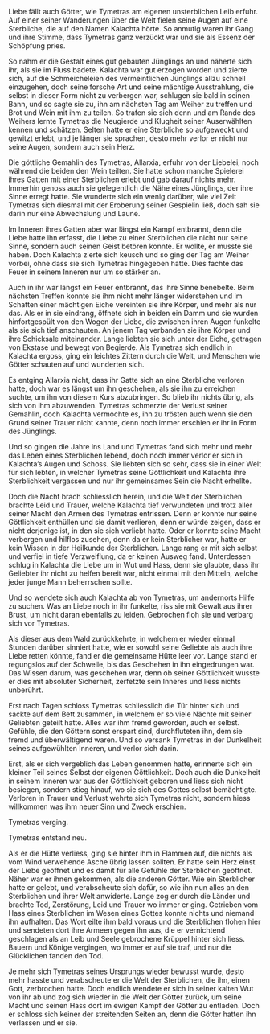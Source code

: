 
Liebe fällt auch Götter, wie Tymetras am eigenen unsterblichen Leib erfuhr. Auf einer seiner Wanderungen über die Welt fielen seine Augen auf eine Sterbliche, die auf den Namen Kalachta hörte. So anmutig waren ihr Gang und ihre Stimme, dass Tymetras ganz verzückt war und sie als Essenz der Schöpfung pries.

So nahm er die Gestalt eines gut gebauten Jünglings an und näherte sich ihr, als sie im Fluss badete. Kalachta war gut erzogen worden und zierte sich, auf die Schmeicheleien des vermeintlichen Jünglings allzu schnell einzugehen, doch seine forsche Art und seine mächtige Ausstrahlung, die selbst in dieser Form nicht zu verbergen war, schlugen sie bald in seinen Bann, und so sagte sie zu, ihn am nächsten Tag am Weiher zu treffen und Brot und Wein mit ihm zu teilen.
So trafen sie sich denn und am Rande des Weihers lernte Tymetras die Neugierde und Klugheit seiner Auserwählten kennen und schätzen. Selten hatte er eine Sterbliche so aufgeweckt und gewitzt erlebt, und je länger sie sprachen, desto mehr verlor er nicht nur seine Augen, sondern auch sein Herz.

Die göttliche Gemahlin des Tymetras, Allarxia, erfuhr von der Liebelei, noch während die beiden den Wein teilten. Sie hatte schon manche Spielerei ihres Gatten mit einer Sterblichen erlebt und gab darauf nichts mehr. Immerhin genoss auch sie gelegentlich die Nähe eines Jünglings, der ihre Sinne erregt hatte. Sie wunderte sich ein wenig darüber, wie viel Zeit Tymetras sich diesmal mit der Eroberung seiner Gespielin ließ, doch sah sie darin nur eine Abwechslung und Laune.

Im Inneren ihres Gatten aber war längst ein Kampf entbrannt, denn die Liebe hatte ihn erfasst, die Liebe zu einer Sterblichen die nicht nur seine Sinne, sondern auch seinen Geist betören konnte. Er wollte, er musste sie haben. Doch Kalachta zierte sich keusch und so ging der Tag am Weiher vorbei, ohne dass sie sich Tymetras hingegeben hätte. Dies fachte das Feuer in seinem Inneren nur um so stärker an.

Auch in ihr war längst ein Feuer entbrannt, das ihre Sinne benebelte. Beim nächsten Treffen konnte sie ihm nicht mehr länger widerstehen und im Schatten einer mächtigen Eiche vereinten sie ihre Körper, und mehr als nur das. Als er in sie eindrang, öffnete sich in beiden ein Damm und sie wurden hinfortgespült von den Wogen der Liebe, die zwischen ihren Augen funkelte als sie sich tief anschauten. An jenem Tag verbanden sie ihre Körper und ihre Schicksale miteinander. Lange liebten sie sich unter der Eiche, getragen von Ekstase und bewegt von Begierde. Als Tymetras sich endlich in Kalachta ergoss, ging ein leichtes Zittern durch die Welt, und Menschen wie Götter schauten auf und wunderten sich.

Es entging Allarxia nicht, dass ihr Gatte sich an eine Sterbliche verloren hatte, doch war es längst um ihn geschehen, als sie ihn zu erreichen suchte, um ihn von diesem Kurs abzubringen. So blieb ihr nichts übrig, als sich von ihm abzuwenden. Tymetras schmerzte der Verlust seiner Gemahlin, doch Kalachta vermochte es, ihn zu trösten auch wenn sie den Grund seiner Trauer nicht kannte, denn noch immer erschien er ihr in Form des Jünglings.

Und so gingen die Jahre ins Land und Tymetras fand sich mehr und mehr das Leben eines Sterblichen lebend, doch noch immer verlor er sich in Kalachta’s Augen und Schoss. Sie liebten sich so sehr, dass sie in einer Welt für sich lebten, in welcher Tymetras seine Göttlichkeit und Kalachta ihre Sterblichkeit vergassen und nur ihr gemeinsames Sein die Nacht erhellte.

Doch die Nacht brach schliesslich herein, und die Welt der Sterblichen brachte Leid und Trauer, welche Kalachta tief verwundeten und trotz aller seiner Macht den Armen des Tymetras entrissen. Denn er konnte nur seine Göttlichkeit enthüllen und sie damit verlieren, denn er würde zeigen, dass er nicht derjenige ist, in den sie sich verliebt hatte. Oder er konnte seine Macht verbergen und hilflos zusehen, denn da er kein Sterblicher war, hatte er kein Wissen in der Heilkunde der Sterblichen. Lange rang er mit sich selbst und verfiel in tiefe Verzweiflung, da er keinen Ausweg fand. Unterdessen schlug in Kalachta die Liebe um in Wut und Hass, denn sie glaubte, dass ihr Geliebter ihr nicht zu helfen bereit war, nicht einmal mit den Mitteln, welche jeder junge Mann beherrschen sollte.

Und so wendete sich auch Kalachta ab von Tymetras, um andernorts Hilfe zu suchen. Was an Liebe noch in ihr funkelte, riss sie mit Gewalt aus ihrer Brust, um nicht daran ebenfalls zu leiden. Gebrochen floh sie und verbarg sich vor Tymetras.

Als dieser aus dem Wald zurückkehrte, in welchem er wieder einmal Stunden darüber sinniert hatte, wie er sowohl seine Geliebte als auch ihre Liebe retten könnte, fand er die gemeinsame Hütte leer vor. Lange stand er regungslos auf der Schwelle, bis das Geschehen in ihn eingedrungen war. Das Wissen darum, was geschehen war, denn ob seiner Göttlichkeit wusste er dies mit absoluter Sicherheit, zerfetzte sein Inneres und liess nichts unberührt.

Erst nach Tagen schloss Tymetras schliesslich die Tür hinter sich und sackte auf dem Bett zusammen, in welchem er so viele Nächte mit seiner Geliebten geteilt hatte. Alles war ihm fremd geworden, auch er selbst. Gefühle, die den Göttern sonst erspart sind, durchfluteten ihn, dem sie fremd und überwältigend waren. Und so versank Tymetras in der Dunkelheit seines aufgewühlten Inneren, und verlor sich darin.

Erst, als er sich vergeblich das Leben genommen hatte, erinnerte sich ein kleiner Teil seines Selbst der eigenen Göttlichkeit. Doch auch die Dunkelheit in seinem Inneren war aus der Göttlichkeit geboren und liess sich nicht besiegen, sondern stieg hinauf, wo sie sich des Gottes selbst bemächtigte. Verloren in Trauer und Verlust wehrte sich Tymetras nicht, sondern hiess willkommen was ihm neuer Sinn und Zweck erschien.

Tymetras verging.

Tymetras entstand neu.

Als er die Hütte verliess, ging sie hinter ihm in Flammen auf, die nichts als vom Wind verwehende Asche übrig lassen sollten. Er hatte sein Herz einst der Liebe geöffnet und es damit für alle Gefühle der Sterblichen geöffnet. Näher war er ihnen gekommen, als die anderen Götter. Wie ein Sterblicher hatte er gelebt, und verabscheute sich dafür, so wie ihn nun alles an den Sterblichen und ihrer Welt anwiderte. Lange zog er durch die Länder und brachte Tod, Zerstörung, Leid und Trauer wo immer er ging. Getrieben vom Hass eines Sterblichen im Wesen eines Gottes konnte nichts und niemand ihn aufhalten. Das Wort eilte ihm bald voraus und die Sterblichen flohen hier und sendeten dort ihre Armeen gegen ihn aus, die er vernichtend geschlagen als an Leib und Seele gebrochene Krüppel hinter sich liess. Bauern und Könige vergingen, wo immer er auf sie traf, und nur die Glücklichen fanden den Tod.

Je mehr sich Tymetras seines Ursprungs wieder bewusst wurde, desto mehr hasste und verabscheute er die Welt der Sterblichen, die ihn, einen Gott, zerbrochen hatte. Doch endlich wendete er sich in seiner kalten Wut von ihr ab und zog sich wieder in die Welt der Götter zurück, um seine Macht und seinen Hass dort im ewigen Kampf der Götter zu entladen. Doch er schloss sich keiner der streitenden Seiten an, denn die Götter hatten ihn verlassen und er sie.
